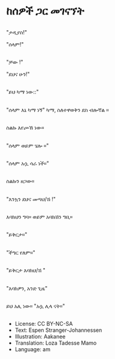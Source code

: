 # ከሰዎች ጋር መገናኘት

##
"ታዲያስ!"

"ሰላም!"

##
"ቻው !"

"ደህና ሁን!"

##
"ይህ ካማ ነው::"

##
"ሰላም እኔ ካማ ነኝ" ካማ, ስለተዋወቅን ደስ ብሎኛል ።

##
ስልኩ እየጮኸ ነው።

##
"ሰላም ወይም ሄሎ ።"

##
"ሰላም አሷ ሳራ ነች።"

##
ስልኩን ዘጋው።

##
"እንኳን ደህና መጣህ/ሽ !"

##
እባክህን ግባ። ወይም አባክሽን ግቢ።

##
"ይቅርታ።"

##
"ችግር የለም።"

##
"ይቅርታ እባክህ/ሽ "

##
"እባክዎን, አንድ ጊዜ"

##
ይህ አሊ ነው። "አሷ ሊላ ናት።"

##
* License: CC BY-NC-SA
* Text: Espen Stranger-Johannessen
* Illustration: Aakanee
* Translation: Loza Tadesse Mamo
* Language: am
